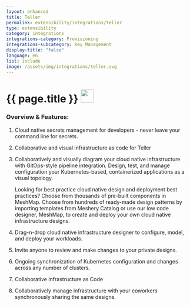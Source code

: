 ```yaml
---
layout: enhanced
title: Teller
permalink: extensibility/integrations/teller
type: extensibility
category: integrations
integrations-category: Provisioning
integrations-subcategory: Key Management
display-title: "false"
language: en
list: include
image: /assets/img/integrations/teller.svg
---
```


<h1>{{ page.title }} <img src="{{ page.image }}" style="width: 35px; height: 35px;" /></h1>


<!-- This needs replaced with the Category property, not the sub-category.
 #### About: Cloud native secrets management for developers - never leave your command line for secrets. -->

### Overview & Features:

1. Cloud native secrets management for developers - never leave your command line for secrets.

2. Collaborative and visual infrastructure as code for Teller

4. 
    Collaboratively and visually diagram your cloud native infrastructure with GitOps-style pipeline integration. Design, test, and manage configuration your Kubernetes-based, containerized applications as a visual topology.



    Looking for best practice cloud native design and deployment best practices? Choose from thousands of pre-built components in MeshMap. Choose from hundreds of ready-made design patterns by importing templates from Meshery Catalog or use our low code designer, MeshMap, to create and deploy your own cloud native infrastructure designs.



5. Drag-n-drop cloud native infrastructure designer to configure, model, and deploy your workloads.

6. Invite anyone to review and make changes to your private designs.

7. Ongoing synchronization of Kubernetes configuration and changes across any number of clusters.

8. Collaborative Infrastructure as Code

9. Collaboratively manage infrastructure with your coworkers synchronously sharing the same designs.

